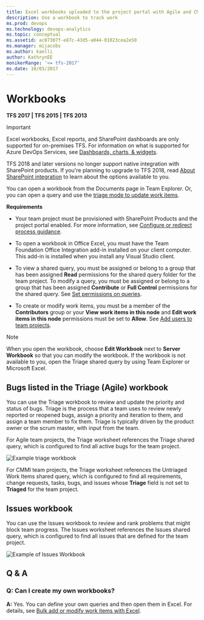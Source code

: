 ```yaml
---
title: Excel workbooks uploaded to the project portal with Agile and CMMI   
description: Use a workbook to track work 
ms.prod: devops
ms.technology: devops-analytics
ms.topic: conceptual
ms.assetid: ac07307f-e87c-43d5-a044-01023cea2e50
ms.manager: mijacobs
ms.author: kaelli
author: KathrynEE
monikerRange: '<= tfs-2017'
ms.date: 10/03/2017
---
```



# Workbooks 

**TFS 2017 | TFS 2015 | TFS 2013**  

> [!IMPORTANT]  
> Excel workbooks, Excel reports, and SharePoint dashboards are only supported for on-premises TFS. For information on what is supported for Azure DevOps Services, see [Dashboards, charts, & widgets](../dashboards/overview.md).
> 
> TFS 2018 and later versions no longer support native integration with SharePoint products. If you're planning to upgrade to TFS 2018, read [About SharePoint integration](about-sharepoint-integration.md) to learn about the options available to you. 

You can open a workbook from the Documents page in Team Explorer. Or, you can open a query and use the [triage mode to update work items](../../boards/queries/triage-work-items.md). 
  
**Requirements**  
  
-   Your team project must be provisioned with SharePoint Products and the project portal enabled. For more information, see [Configure or redirect process guidance](configure-or-redirect-process-guidance.md).  
  
-   To open a workbook in Office Excel, you must have the Team Foundation Office Integration add-in installed on your client computer. This add-in is installed when you install any Visual Studio client.  
-   To view a shared query, you must be assigned or belong to a group that has been assigned **Read** permissions for the shared query folder for the team project. To modify a query, you must be assigned or belong to a group that has been assigned **Contribute** or **Full Control** permissions for the shared query. See [Set permissions on queries](../../boards/queries/set-query-permissions.md).  
-   To create or modify work items, you must be a member of the **Contributors** group or your **View work items in this node** and **Edit work items in this node** permissions must be set to **Allow**. See [Add users to team projects](../../organizations/security/add-users-team-project.md).  
  
> [!NOTE]
>  When you open the workbook, choose **Edit Workbook** next to **Server Workbook** so that you can modify the workbook. If the workbook is not available to you, open the Triage shared query by using Team Explorer or Microsoft Excel.  
  
## Bugs listed in the Triage (Agile) workbook  
 You can use the Triage workbook to review and update the priority and status of bugs. Triage is the process that a team uses to review newly reported or reopened bugs, assign a priority and iteration to them, and assign a team member to fix them. Triage is typically driven by the product owner or the scrum master, with input from the team.  
  
 For Agile team projects, the Triage worksheet references the Triage shared query, which is configured to find all active bugs for the team project.  
  
 ![Example triage workbook](_img/procguid_workbooktriage.png "ProcGuid_WorkbookTriage")  
  
 For CMMI team projects, the Triage worksheet references the Untriaged Work Items shared query, which is configured to find all requirements, change requests, tasks, bugs, and issues whose **Triage** field is not set to **Triaged** for the team project.  
  
## Issues workbook  
 You can use the Issues workbook to review and rank problems that might block team progress. The Issues worksheet references the Issues shared query, which is configured to find all issues that are defined for the team project.  
  
 ![Example of Issues Workbook](_img/procguid_workbookissues.png "ProcGuid_WorkbookIssues")  
  
## Q & A  
  
### Q: Can I create my own workbooks?  
 **A:** Yes. You can define your own queries and then open them in Excel. For details, see [Bulk add or modify work items with Excel](../../boards/backlogs/office/bulk-add-modify-work-items-excel.md).